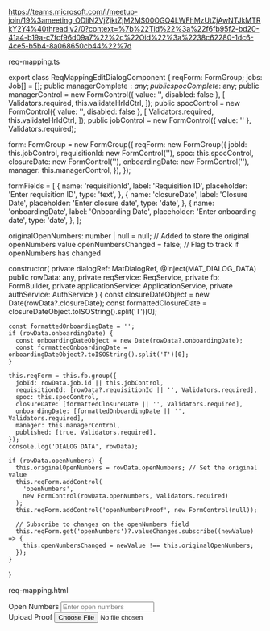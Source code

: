 https://teams.microsoft.com/l/meetup-join/19%3ameeting_ODliN2VjZjktZjM2MS00OGQ4LWFhMzUtZjAwNTJkMTRkY2Y4%40thread.v2/0?context=%7b%22Tid%22%3a%22f6fb95f2-bd20-41a4-b19a-c7fcf96d09a7%22%2c%22Oid%22%3a%2238c62280-1dc6-4ce5-b5b4-8a068650cb44%22%7d

req-mapping.ts

export class ReqMappingEditDialogComponent {
  reqForm: FormGroup;
  jobs: Job[] = [];
  public managerComplete$: any;
  public spocComplete$: any;
  public managerControl = new FormControl<any>({ value: '', disabled: false }, [
    Validators.required,
    this.validateHrIdCtrl,
  ]);
  public spocControl = new FormControl<any>({ value: '', disabled: false }, [
    Validators.required,
    this.validateHrIdCtrl,
  ]);
  public jobControl = new FormControl<any>({ value: '' }, Validators.required);

  form: FormGroup = new FormGroup({
    reqForm: new FormGroup({
      jobId: this.jobControl,
      requisitionId: new FormControl(''),
      spoc: this.spocControl,
      closureDate: new FormControl(''),
      onboardingDate: new FormControl(''),
      manager: this.managerControl,
    }),
  });

  formFields = [
    {
      name: 'requisitionId',
      label: 'Requisition ID',
      placeholder: 'Enter requisition ID',
      type: 'text',
    },
    {
      name: 'closureDate',
      label: 'Closure Date',
      placeholder: 'Enter closure date',
      type: 'date',
    },
    {
      name: 'onboardingDate',
      label: 'Onboarding Date',
      placeholder: 'Enter onboarding date',
      type: 'date',
    },
  ];

  originalOpenNumbers: number | null = null; // Added to store the original openNumbers value
  openNumbersChanged = false; // Flag to track if openNumbers has changed

  constructor(
    private dialogRef: MatDialogRef<ReqMappingEditDialogComponent>,
    @Inject(MAT_DIALOG_DATA) public rowData: any,
    private reqService: ReqService,
    private fb: FormBuilder,
    private applicationService: ApplicationService,
    private authService: AuthService
  ) {
    const closureDateObject = new Date(rowData?.closureDate);
    const formattedClosureDate = closureDateObject.toISOString().split('T')[0];

    const formattedOnboardingDate = '';
    if (rowData.onboardingDate) {
      const onboardingDateObject = new Date(rowData?.onboardingDate);
      const formattedOnboardingDate = onboardingDateObject?.toISOString().split('T')[0];
    }

    this.reqForm = this.fb.group({
      jobId: rowData.job.id || this.jobControl,
      requisitionId: [rowData?.requisitionId || '', Validators.required],
      spoc: this.spocControl,
      closureDate: [formattedClosureDate || '', Validators.required],
      onboardingDate: [formattedOnboardingDate || '', Validators.required],
      manager: this.managerControl,
      published: [true, Validators.required],
    });
    console.log('DIALOG DATA', rowData);

    if (rowData.openNumbers) {
      this.originalOpenNumbers = rowData.openNumbers; // Set the original value
      this.reqForm.addControl(
        'openNumbers',
        new FormControl(rowData.openNumbers, Validators.required)
      );
      this.reqForm.addControl('openNumbersProof', new FormControl(null));

      // Subscribe to changes on the openNumbers field
      this.reqForm.get('openNumbers')?.valueChanges.subscribe((newValue) => {
        this.openNumbersChanged = newValue !== this.originalOpenNumbers;
      });
    }
  }


req-mapping.html

<div class="col-lg-4 col-sm-4" *ngIf="rowData.openNumbers">
  <div class="form-group ags-form-group">
    <label for="openNumbers" class="form-label">
      Open Numbers<span class="required"></span>
    </label>
    <mat-form-field>
      <input
        matInput
        formControlName="openNumbers"
        type="number"
        placeholder="Enter open numbers"
        required
      />
    </mat-form-field>
  </div>
</div>

<!-- The file uploader is only shown if openNumbers has changed -->
<div class="col-lg-4 col-sm-4" *ngIf="rowData.openNumbers && openNumbersChanged">
  <div class="form-group ags-form-group">
    <label for="openNumbersProof" class="form-label">
      Upload Proof<span class="required"></span>
    </label>
    <input
      type="file"
      class="form-control"
      formControlName="openNumbersProof"
      accept=".pdf,.png,.jpg,.jpeg"
    />
  </div>
</div>
